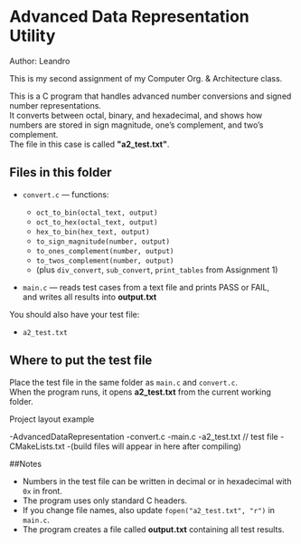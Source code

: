 # Advanced Data Representation Utility

Author: Leandro

This is my second assignment of my Computer Org. & Architecture class.

This is a C program that handles advanced number conversions and signed number representations.  
It converts between octal, binary, and hexadecimal, and shows how numbers are stored in sign magnitude, one’s complement, and two’s complement.  
The file in this case is called **"a2_test.txt"**.

## Files in this folder

- `convert.c` — functions:
  - `oct_to_bin(octal_text, output)`
  - `oct_to_hex(octal_text, output)`
  - `hex_to_bin(hex_text, output)`
  - `to_sign_magnitude(number, output)`
  - `to_ones_complement(number, output)`
  - `to_twos_complement(number, output)`
  - (plus `div_convert`, `sub_convert`, `print_tables` from Assignment 1)

- `main.c` — reads test cases from a text file and prints PASS or FAIL,  
  and writes all results into **output.txt**

You should also have your test file:

- `a2_test.txt`

## Where to put the test file

Place the test file in the same folder as `main.c` and `convert.c`.  
When the program runs, it opens **a2_test.txt** from the current working folder.

Project layout example

-AdvancedDataRepresentation
  -convert.c
  -main.c
  -a2_test.txt // test file
  -CMakeLists.txt
  -(build files will appear in here after compiling)

##Notes

- Numbers in the test file can be written in decimal or in hexadecimal with `0x` in front.  
- The program uses only standard C headers.  
- If you change file names, also update `fopen("a2_test.txt", "r")` in `main.c`.  
- The program creates a file called **output.txt** containing all test results.


